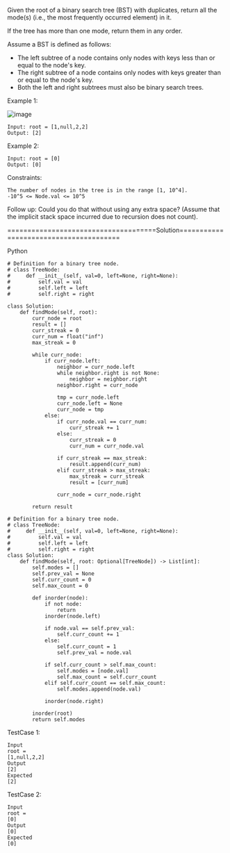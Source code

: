 Given the root of a binary search tree (BST) with duplicates, return all the mode(s) (i.e., the most frequently occurred element) in it.

If the tree has more than one mode, return them in any order.

Assume a BST is defined as follows:

 - The left subtree of a node contains only nodes with keys less than or equal to the node's key.
 - The right subtree of a node contains only nodes with keys greater than or equal to the node's key.
 - Both the left and right subtrees must also be binary search trees.
 

Example 1:

![image](https://github.com/Pughal/leetcode_solutions/assets/22728867/94b2c804-8d29-4769-843f-6e8506ecd02f)

```
Input: root = [1,null,2,2]
Output: [2]
```

Example 2:
```
Input: root = [0]
Output: [0]
``` 

Constraints:
```
The number of nodes in the tree is in the range [1, 10^4].
-10^5 <= Node.val <= 10^5
``` 

Follow up: Could you do that without using any extra space? (Assume that the implicit stack space incurred due to recursion does not count).


=====================================Solution=======================================

Python

```
# Definition for a binary tree node.
# class TreeNode:
#     def __init__(self, val=0, left=None, right=None):
#         self.val = val
#         self.left = left
#         self.right = right

class Solution:
    def findMode(self, root):
        curr_node = root
        result = []
        curr_streak = 0
        curr_num = float("inf")
        max_streak = 0

        while curr_node:
            if curr_node.left:
                neighbor = curr_node.left
                while neighbor.right is not None:
                    neighbor = neighbor.right
                neighbor.right = curr_node
                
                tmp = curr_node.left
                curr_node.left = None
                curr_node = tmp
            else: 
                if curr_node.val == curr_num:
                    curr_streak += 1
                else:
                    curr_streak = 0
                    curr_num = curr_node.val
                
                if curr_streak == max_streak:
                    result.append(curr_num)
                elif curr_streak > max_streak:
                    max_streak = curr_streak
                    result = [curr_num]
        
                curr_node = curr_node.right
        
        return result
```

```
# Definition for a binary tree node.
# class TreeNode:
#     def __init__(self, val=0, left=None, right=None):
#         self.val = val
#         self.left = left
#         self.right = right
class Solution:
    def findMode(self, root: Optional[TreeNode]) -> List[int]:
        self.modes = []
        self.prev_val = None
        self.curr_count = 0
        self.max_count = 0

        def inorder(node):
            if not node:
                return
            inorder(node.left)
            
            if node.val == self.prev_val:
                self.curr_count += 1
            else:
                self.curr_count = 1
                self.prev_val = node.val
            
            if self.curr_count > self.max_count:
                self.modes = [node.val]
                self.max_count = self.curr_count
            elif self.curr_count == self.max_count:
                self.modes.append(node.val)

            inorder(node.right)

        inorder(root)
        return self.modes
```

TestCase 1:
```
Input
root =
[1,null,2,2]
Output
[2]
Expected
[2]
```

TestCase 2:
```
Input
root =
[0]
Output
[0]
Expected
[0]
```
